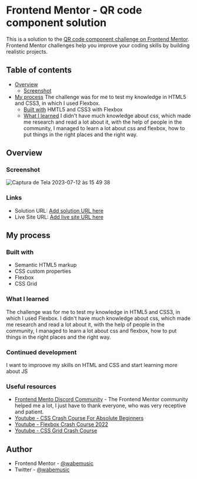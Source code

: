 # Frontend Mentor - QR code component solution

This is a solution to the [QR code component challenge on Frontend Mentor](https://www.frontendmentor.io/challenges/qr-code-component-iux_sIO_H). Frontend Mentor challenges help you improve your coding skills by building realistic projects. 

## Table of contents

- [Overview](#overview)
  - [Screenshot](#screenshot) 
- [My process](#my-process)
    The challenge was for me to test my knowledge in HTML5 and CSS3, in which I used Flexbox.
  - [Built with](#built-with)
    HMTL5 and CSS3 with Flexbox
  - [What I learned](#what-i-learned)
    I didn't have much knowledge about css, which made me research and read a lot about it, with the help of people in the community, I managed to learn a lot about css and flexbox, how to put things in the right places and the right way.


## Overview

### Screenshot

![Captura de Tela 2023-07-12 às 15 49 38](https://github.com/wabemusic/qr-codecomponent/assets/100879173/ef3302a5-a51e-4e03-88f7-3dfa91c6e7fd)

### Links

- Solution URL: [Add solution URL here](https://your-solution-url.com)
- Live Site URL: [Add live site URL here](https://your-live-site-url.com)

## My process

### Built with

- Semantic HTML5 markup
- CSS custom properties
- Flexbox
- CSS Grid

### What I learned

 The challenge was for me to test my knowledge in HTML5 and CSS3, in which I used Flexbox. I didn't have much knowledge about css, which made me research and read a lot about it, with the help of people in the community, I managed to learn a lot about css and flexbox, how to put things in the right places and the right way.


### Continued development

I want to improove my skills on HTML and CSS and start learning more about JS 


### Useful resources

- [Frontend Mento Discord Community](https://discord.com/channels/824970620529279006/1098552990035607563) - The Frontend Mentor community helped me a lot, I just have to thank everyone, who was very receptive and patient.
- [Youtube - CSS Crash Course For Absolute Beginners](https://youtu.be/yfoY53QXEnI) 
- [Youtube - Flexbox Crash Course 2022](https://youtu.be/3YW65K6LcIA)
- [Youtube - CSS Grid Crash Course](https://youtu.be/0xMQfnTU6oo) 

## Author


- Frontend Mentor - [@wabemusic](https://www.frontendmentor.io/profile/@wabemusic)
- Twitter - [@wabemusic](https://www.twitter.com/@wabemusic)


